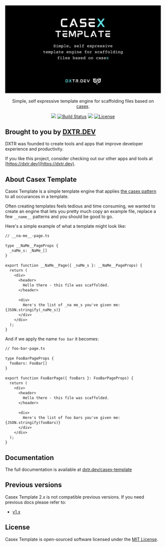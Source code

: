 <p align="center">
  <img src="./docs/assets/casex-template-cover.jpg" alt="CASEX">
</p>

<p align="center">
  Simple, self expressive template engine for scaffolding files based on <a href="https://dx.dev/casex">casex</a>.
</p>

<p align="center">
  <a href="https://www.npmjs.org/@dxtr.dev/casex-template"><img src="https://img.shields.io/npm/v/@dxtr.dev/casex-template.svg"/></a>
  <a href="https://github.com/dxtr-dot-dev/casex-template/actions"><img src="https://github.com/dxtr-dot-dev/casex-template/actions/workflows/tests.yml/badge.svg" alt="Build Status"></a>
  <a href="https://codeclimate.com/github/dxtr-dot-dev/casex-template/maintainability"><img src="https://api.codeclimate.com/v1/badges/cd5cc516bd31b04783af/maintainability" /></a>
  <a href="https://www.npmjs.org/@dxtr.dev/casex-template"><img src="https://img.shields.io/npm/l/@dxtr.dev/casex-template" alt="License"></a>
</p>

## Brought to you by [DXTR.DEV](https://dxtr.dev)

DXTR was founded to create tools and apps that improve developer experience and productivity.

If you like this project, consider checking out our other apps and tools at [https://dxtr.dev](https://dxtr.dev).

## About Casex Template

Casex Template is a simple template engine that applies [the casex pattern](https://dx.dev/casex) to all occurances in a template.

Often creating templates feels tedious and time consuming, we wanted to create an engine that lets you pretty much copy an example file, replace a few `__name__` patterns and you should be good to go.

Here's a simple example of what a template might look like:

```tsx
// __na-me__-page.ts

type __NaMe__PageProps {
  _naMe_s: _NaMe_[]
}

export function __NaMe__Page({ _naMe_s }: __NaMe__PageProps) {
  return (
    <div>
      <header>
        Hello there - this file was scaffolded.
      </header>

      <div>
        Here's the list of _na me_s you've given me: {JSON.stringify(_naMe_s)}
      </div>
    </div>
  );
}
```

And if we apply the name `foo bar` it becomes:

```tsx
// foo-bar-page.ts

type FooBarPageProps {
  fooBars: FooBar[]
}

export function FooBarPage({ fooBars }: FooBarPageProps) {
  return (
    <div>
      <header>
        Hello there - this file was scaffolded.
      </header>

      <div>
        Here's the list of foo bars you've given me: {JSON.stringify(fooBars)}
      </div>
    </div>
  );
}
```

## Documentation

The full documentation is available at [dxtr.dev/casex-template](dxtr.dev/casex-template)

## Previous versions

Casex Template 2.x is not compatible previous versions. If you need previous docs please refer to:

- [v1.x](https://github.com/dxtr-dot-dev/casex-template/tree/1.x)

## License

Casex Template is open-sourced software licensed under the [MIT License](./LICENSE.md).
